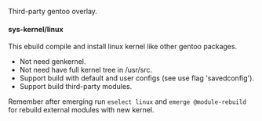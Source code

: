 Third-party gentoo overlay.

#### sys-kernel/linux

This ebuild compile and install linux kernel like other gentoo packages.

- Not need genkernel.
- Not need have full kernel tree in /usr/src.
- Support build with default and user configs (see use flag 'savedconfig').
- Support build third-party modules.

Remember after emerging run `eselect linux` and `emerge @module-rebuild` for rebuild external modules with new kernel.
